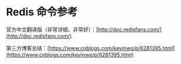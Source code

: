 # Redis 命令参考

官方中文翻译版（非常详细、非常好）：[http://doc.redisfans.com/](http://doc.redisfans.com/) 

第三方博客总结：[https://www.cnblogs.com/kevinws/p/6281395.html](https://www.cnblogs.com/kevinws/p/6281395.html)



